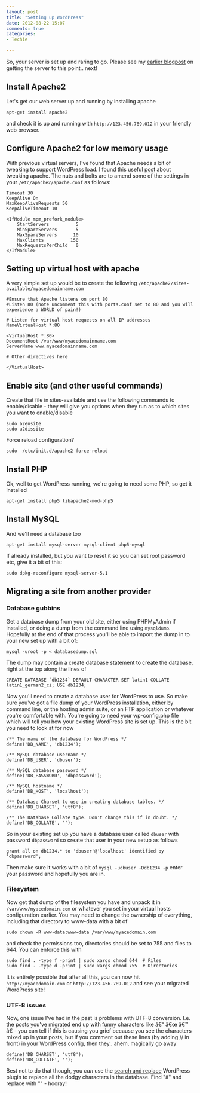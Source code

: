```yaml
---
layout: post
title: "Setting up WordPress"
date: 2012-08-22 15:07
comments: true
categories: 
- Techie

---
```


So, your server is set up and raring to go. Please see my [earlier blogpost](http://jamesjefferies.com/2012/08/22/setting-up-a-fresh-debian-server/) on getting the server to this point.. next!

## Install Apache2
Let's get our web server up and running by installing apache

```
apt-get install apache2
```

and check it is up and running with ```http://123.456.789.012``` in your friendly web browser.

## Configure Apache2 for low memory usage
With previous virtual servers, I've found that Apache needs a bit of tweaking to support WordPress load. I found this useful [post](http://imperialwicket.com/tuning-apache-for-a-low-memory-server-like-aws-micro-ec2-instances) about tweaking apache. The nuts and bolts are to amend some of the settings in your ```/etc/apache2/apache.conf``` as follows:

```
Timeout 30
KeepAlive On
MaxKeepAliveRequests 50
KeepAliveTimeout 10

<IfModule mpm_prefork_module>
    StartServers          5
    MinSpareServers       5
    MaxSpareServers      10
    MaxClients          150
    MaxRequestsPerChild   0
</IfModule>
```

## Setting up virtual host with apache

A very simple set up would be to create the following ```/etc/apache2/sites-available/myacedomainname.com``` 

```
#Ensure that Apache listens on port 80
#Listen 80 (note uncomment this with ports.conf set to 80 and you will experience a WORLD of pain!)

# Listen for virtual host requests on all IP addresses
NameVirtualHost *:80

<VirtualHost *:80>
DocumentRoot /var/www/myacedomainname.com
ServerName www.myacedomainname.com

# Other directives here

</VirtualHost>
```

## Enable site (and other useful commands)

Create that file in sites-available and use the following commands to enable/disable - they will give you options when they run as to which sites you want to enable/disable

```
sudo a2ensite
sudo a2dissite
```

Force reload configuration?
```
sudo  /etc/init.d/apache2 force-reload
```

## Install PHP

Ok, well to get WordPress running, we're going to need some PHP, so get it installed

```
apt-get install php5 libapache2-mod-php5
```

## Install MySQL

And we'll need a database too

```
apt-get install mysql-server mysql-client php5-mysql
```

If already installed, but you want to reset it so you can set root password etc, give it a bit of this:

```
sudo dpkg-reconfigure mysql-server-5.1
```

## Migrating a site from another provider

### Database gubbins

Get a database dump from your old site, either using PHPMyAdmin if installed, or doing a dump from the command line using ```mysqldump```. Hopefully at the end of that process you'll be able to import the dump in to your new set up with a bit of:

```
mysql -uroot -p < databasedump.sql
```
The dump may contain a create database statement to create the database, right at the top along the lines of
```
CREATE DATABASE `db1234` DEFAULT CHARACTER SET latin1 COLLATE latin1_german2_ci; USE db1234;
```
Now you'll need to create a database user for WordPress to use. So make sure you've got a file dump of your WordPress installation, either by command line, or the hosting admin suite, or an FTP application or whatever you're comfortable with. You're going to need your wp-config.php file which will tell you how your existing WordPress site is set up. This is the bit you need to look at for now

```
/** The name of the database for WordPress */
define('DB_NAME', 'db1234');

/** MySQL database username */
define('DB_USER', 'dbuser');

/** MySQL database password */
define('DB_PASSWORD', 'dbpassword');

/** MySQL hostname */
define('DB_HOST', 'localhost');

/** Database Charset to use in creating database tables. */
define('DB_CHARSET', 'utf8');

/** The Database Collate type. Don't change this if in doubt. */
define('DB_COLLATE', '');
```

So in your existing set up you have a database user called ```dbuser``` with password ```dbpassword``` so create that user in your new setup as follows

```
grant all on db1234.* to 'dbuser'@'localhost' identified by 'dbpassword';
```

Then make sure it works with a bit of ```mysql -udbuser -Ddb1234 -p``` enter your password and hopefully you are in.

### Filesystem

Now get that dump of the filesystem you have and unpack it in ```/var/www/myacedomain.com``` or whatever you set in your virtual hosts configuration earlier. You may need to change the ownership of everything, including that directory to www-data with a bit of 

```
sudo chown -R www-data:www-data /var/www/myacedomain.com
``` 
and check the permissions too, directories should be set to 755 and files to 644. You can enforce this with 

```
sudo find . -type f -print | sudo xargs chmod 644  # Files
sudo find . -type d -print | sudo xargs chmod 755  # Directories
```

It is entirely possible that after all this, you can now hit ```http://myacedomain.com``` or ```http://123.456.789.012``` and see your migrated WordPress site!

### UTF-8 issues

Now, one issue I've had in the past is problems with UTF-8 conversion. I.e. the posts you've migrated end up with funny characters like â€“ â€œ â€™ â€ - you can tell if this is causing you grief because you see the characters mixed up in your posts, but if you comment out these lines (by adding // in front) in your WordPress config, then they.. ahem, magically go away

```
define('DB_CHARSET', 'utf8');
define('DB_COLLATE', '');
```
Best not to do that though, you *can* use the [search and replace](http://wordpress.org/extend/plugins/search-and-replace/) WordPress plugin to replace all the dodgy characters in the database. Find "â" and replace with "" - hooray!





























